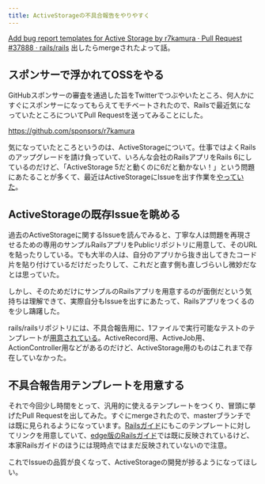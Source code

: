 ```yaml
---
title: ActiveStorageの不具合報告をやりやすく
---
```


[Add bug report templates for Active Storage by r7kamura · Pull Request #37888 · rails/rails][0] 出したらmergeされたよって話。

## スポンサーで浮かれてOSSをやる

GitHubスポンサーの審査を通過した旨をTwitterでつぶやいたところ、何人かにすぐにスポンサーになってもらえてモチベートされたので、Railsで最近気になっていたところについてPull Requestを送ってみることにした。

<https://github.com/sponsors/r7kamura>

気になっていたところというのは、ActiveStorageについて。仕事ではよくRailsのアップグレードを請け負っていて、いろんな会社のRailsアプリをRails 6にしているのだけど、「ActiveStorage 5だと動くのに6だと動かない！」という問題にあたることが多くて、最近はActiveStorageにIssueを出す作業を[やっていた][2]。

## ActiveStorageの既存Issueを眺める

過去のActiveStorageに関するIssueを読んでみると、丁寧な人は問題を再現させるための専用のサンプルRailsアプリをPublicリポジトリに用意して、そのURLを貼ったりしている。でも大半の人は、自分のアプリから抜き出してきたコード片を貼り付けているだけだったりして、これだと直す側も直しづらいし微妙だなとは思っていた。

しかし、そのためだけにサンプルのRailsアプリを用意するのが面倒だという気持ちは理解できて、実際自分もIssueを出すにあたって、Railsアプリをつくるのを少し躊躇した。

rails/railsリポジトリには、不具合報告用に、1ファイルで実行可能なテストのテンプレートが[用意されている][1]。ActiveRecord用、ActiveJob用、ActionController用などがあるのだけど、ActiveStorage用のものはこれまで存在していなかった。

## 不具合報告用テンプレートを用意する

それで今回少し時間をとって、汎用的に使えるテンプレートをつくり、冒頭に挙げたPull Requestを出してみた。すぐにmergeされたので、masterブランチでは既に見られるようになっています。[Railsガイド][3]にもこのテンプレートに対してリンクを用意していて、[edge版のRailsガイド][4]では既に反映されているけど、本家Railsガイドのほうには現時点ではまだ反映されていないので注意。

これでIssueの品質が良くなって、ActiveStorageの開発が捗るようになってほしい。

[0]: https://github.com/rails/rails/pull/37888
[1]: https://github.com/rails/rails/tree/v6.0.1/guides/bug_report_templates
[2]: https://github.com/rails/rails/issues/37836
[3]: https://guides.rubyonrails.org/contributing_to_ruby_on_rails.html
[4]: https://edgeguides.rubyonrails.org/contributing_to_ruby_on_rails.html
